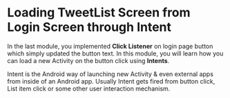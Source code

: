 # Loading TweetList Screen from Login Screen through Intent

In the last module, you implemented **Click Listener** on login page button which simply updated the button text. In this module, you will learn how you can load a new Activity on the button click using **Intents**.

Intent is the Android way of launching new Activity & even external apps from inside of an Android app. Usually Intent gets fired from button click, List item click or some other user interaction mechanism. 

